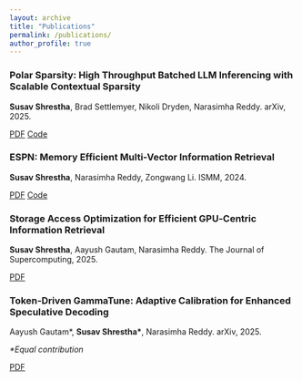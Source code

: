 ```yaml
---
layout: archive
title: "Publications"
permalink: /publications/
author_profile: true
---
```


<!-- {% if author.googlescholar %}
  You can also find my articles on <u><a href="{{author.googlescholar}}">my Google Scholar profile</a>.</u>
{% endif %}

{% include base_path %}

{% for post in site.publications reversed %}
  {% include archive-single.html %}
{% endfor %} -->


<!-- ---
layout: archive
title: "Publications"
permalink: /publications/
author_profile: true
--- -->

<!-- {% raw %}{% if author.googlescholar %}
  You can also find my articles on <u><a href="{{author.googlescholar}}">my Google Scholar profile</a>.</u>
{% endif %}{% endraw %} -->

<div class="publication-item">
  <h3>Polar Sparsity: High Throughput Batched LLM Inferencing with Scalable Contextual Sparsity</h3>
  <p><strong>Susav Shrestha</strong>, Brad Settlemyer, Nikoli Dryden, Narasimha Reddy. arXiv, 2025.</p>
  <!-- <p><i>To Appear, 2025.</i></p> -->
  <a href="https://arxiv.org/abs/2505.14884" class="btn btn--research">PDF</a>
  <a href="https://github.com/susavlsh10/Polar-Sparsity" class="btn btn--research">Code</a>
  </div>

<div class="publication-item">
  <h3>ESPN: Memory Efficient Multi-Vector Information Retrieval</h3>
  <p><strong>Susav Shrestha</strong>, Narasimha Reddy, Zongwang Li. ISMM, 2024.</p>
  <p><i> </i></p>
  <a href="https://dl.acm.org/doi/10.1145/3652024.3665515" class="btn btn--research">PDF</a>
  <a href="https://github.com/susavlsh10/espn" class="btn btn--research">Code</a>
</div>

<div class="publication-item">
  <h3>Storage Access Optimization for Efficient GPU‑Centric Information Retrieval</h3>
  <p><strong>Susav Shrestha</strong>, Aayush Gautam, Narasimha Reddy. The Journal of Supercomputing, 2025.</p>
  <a href="https://link.springer.com/article/10.1007/s11227-025-07118-9" class="btn btn--research">PDF</a>
</div>

<div class="publication-item">
  <h3>Token‑Driven GammaTune: Adaptive Calibration for Enhanced Speculative Decoding</h3>
  <p>Aayush Gautam*, <strong>Susav Shrestha*</strong>, Narasimha Reddy. arXiv, 2025.</p>
  <p><i>*Equal contribution</i></p>
  <a href="https://arxiv.org/abs/2504.00030" class="btn btn--research">PDF</a>
</div>